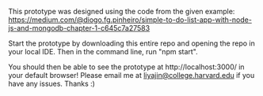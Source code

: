 This prototype was designed using the code from the given example:
https://medium.com/@diogo.fg.pinheiro/simple-to-do-list-app-with-node-js-and-mongodb-chapter-1-c645c7a27583

Start the prototype by downloading this entire repo and opening the
repo in your local IDE. Then in the command line, run "npm start".

You should then be able to see the prototype at http://localhost:3000/
in your default browser! Please email me at liyajin@college.harvard.edu
if you have any issues. Thanks :)
